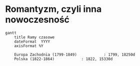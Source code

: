 # Romantyzm, czyli inna nowoczesność

```mermaid
gantt
    title Ramy czasowe
    dateFormat  YYYY
    axisFormat %Y
    
    Europa Zachodnia (1799-1849)            : 1799, 18250d
    Polska (1822-1864)            : 1822, 15330d
```
